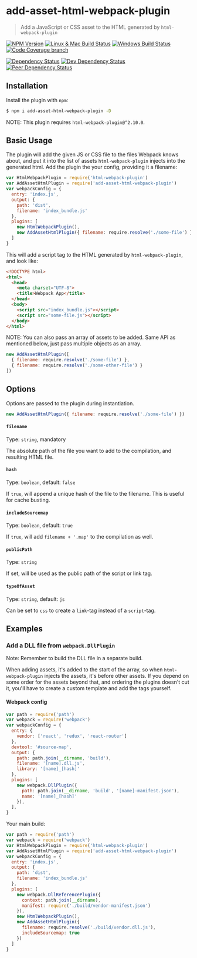 # add-asset-html-webpack-plugin
> Add a JavaScript or CSS asset to the HTML generated by `html-webpack-plugin`

[![NPM Version][npm-image]][npm-url]
[![Linux & Mac Build Status][travis-image]][travis-url]
[![Windows Build Status][appveyor-image]][appveyor-url]
[![Code Coverage branch][codecov-image]][codecov-url]

[![Dependency Status][david-image]][david-url]
[![Dev Dependency Status][david-dev-image]][david-dev-url]
[![Peer Dependency Status][david-peer-image]][david-peer-url]

## Installation
Install the plugin with `npm`:
```sh
$ npm i add-asset-html-webpack-plugin -D
```

NOTE: This plugin requires `html-webpack-plugin@^2.10.0`.

## Basic Usage
The plugin will add the given JS or CSS file to the files Webpack knows about, and put it into the
list of assets `html-webpack-plugin` injects into the generated html. Add the plugin the your
config, providing it a filename:

```js
var HtmlWebpackPlugin = require('html-webpack-plugin')
var AddAssetHtmlPlugin = require('add-asset-html-webpack-plugin')
var webpackConfig = {
  entry: 'index.js',
  output: {
    path: 'dist',
    filename: 'index_bundle.js'
  },
  plugins: [
    new HtmlWebpackPlugin(),
    new AddAssetHtmlPlugin({ filename: require.resolve('./some-file') })
  ]
}
```

This will add a script tag to the HTML generated by `html-webpack-plugin`, and look like:
```html
<!DOCTYPE html>
<html>
  <head>
    <meta charset="UTF-8">
    <title>Webpack App</title>
  </head>
  <body>
    <script src="index_bundle.js"></script>
    <script src="some-file.js"></script>
  </body>
</html>
```

NOTE: You can also pass an array of assets to be added. Same API as mentioned below, just pass
multiple objects as an array.

```js
new AddAssetHtmlPlugin([
  { filename: require.resolve('./some-file') }, 
  { filename: require.resolve('./some-other-file') }
])
```

## Options
Options are passed to the plugin during instantiation.

```js
new AddAssetHtmlPlugin({ filename: require.resolve('./some-file') })
```

#### `filename`
Type: `string`, mandatory

The absolute path of the file you want to add to the compilation, and resulting HTML file.

#### `hash`
Type: `boolean`, default: `false`

If `true`, will append a unique hash of the file to the filename. This is useful for cache busting.

#### `includeSourcemap`
Type: `boolean`, default: `true`

If `true`, will add `filename + '.map'` to the compilation as well.

#### `publicPath`
Type: `string`

If set, will be used as the public path of the script or link tag.

#### `typeOfAsset`
Type: `string`, default: `js`

Can be set to `css` to create a `link`-tag instead of a `script`-tag.

## Examples
### Add a DLL file from `webpack.DllPlugin`
Note: Remember to build the DLL file in a separate build.

When adding assets, it's added to the start of the array, so when
`html-webpack-plugin` injects the assets, it's before other assets. If you
depend on some order for the assets beyond that, and ordering the plugins
doesn't cut it, you'll have to create a custom template and add the tags
yourself.

#### Webpack config
```js
var path = require('path')
var webpack = require('webpack')
var webpackConfig = {
  entry: {
    vendor: ['react', 'redux', 'react-router']
  },
  devtool: '#source-map',
  output: {
    path: path.join(__dirname, 'build'),
    filename: '[name].dll.js',
    library: '[name]_[hash]'
  },
  plugins: [
    new webpack.DllPlugin({
      path: path.join(__dirname, 'build', '[name]-manifest.json'),
      name: '[name]_[hash]'
    }),
  ],
}
```

Your main build:
```js
var path = require('path')
var webpack = require('webpack')
var HtmlWebpackPlugin = require('html-webpack-plugin')
var AddAssetHtmlPlugin = require('add-asset-html-webpack-plugin')
var webpackConfig = {
  entry: 'index.js',
  output: {
    path: 'dist',
    filename: 'index_bundle.js'
  },
  plugins: [
    new webpack.DllReferencePlugin({
      context: path.join(__dirname),
      manifest: require('./build/vendor-manifest.json')
    }),
    new HtmlWebpackPlugin(),
    new AddAssetHtmlPlugin({
      filename: require.resolve('./build/vendor.dll.js'),
      includeSourcemap: true
    })
  ]
}
```


[npm-url]: https://npmjs.org/package/add-asset-html-webpack-plugin
[npm-image]: https://img.shields.io/npm/v/add-asset-html-webpack-plugin.svg
[travis-url]: https://travis-ci.org/SimenB/add-asset-html-webpack-plugin
[travis-image]: https://img.shields.io/travis/SimenB/add-asset-html-webpack-plugin/master.svg
[appveyor-url]: https://ci.appveyor.com/project/SimenB/add-asset-html-webpack-plugin
[appveyor-image]: https://ci.appveyor.com/api/projects/status/dim5hcl49h3pi332/branch/master?svg=true
[codecov-url]: https://codecov.io/gh/SimenB/add-asset-html-webpack-plugin
[codecov-image]: https://img.shields.io/codecov/c/github/SimenB/add-asset-html-webpack-plugin/master.svg
[david-url]: https://david-dm.org/SimenB/add-asset-html-webpack-plugin
[david-image]: https://img.shields.io/david/SimenB/add-asset-html-webpack-plugin.svg
[david-dev-url]: https://david-dm.org/SimenB/add-asset-html-webpack-plugin#info=devDependencies
[david-dev-image]: https://img.shields.io/david/dev/SimenB/add-asset-html-webpack-plugin.svg
[david-peer-url]: https://david-dm.org/SimenB/add-asset-html-webpack-plugin#info=peerDependencies
[david-peer-image]: https://img.shields.io/david/peer/SimenB/add-asset-html-webpack-plugin.svg
